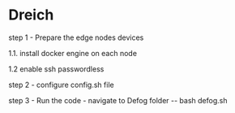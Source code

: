 # Dreich

step 1 - Prepare the edge nodes devices

1.1. install docker engine on each node

1.2 enable ssh passwordless

step 2 - configure config.sh file

step 3 - Run the code - navigate to Defog folder -- bash defog.sh